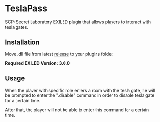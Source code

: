 # TeslaPass
SCP: Secret Laboratory EXILED plugin that allows players to interact with tesla gates.

## Installation
Move .dll file from latest [release](https://github.com/RomanKochetov/TeslaPass/releases) to your plugins folder.

**Required EXILED Version: 3.0.0**

## Usage
When the player with specific role enters a room with the tesla gate, he will be prompted to enter the ".disable" command in order to disable tesla gate for a certain time.

After that, the player will not be able to enter this command for a certain time.
